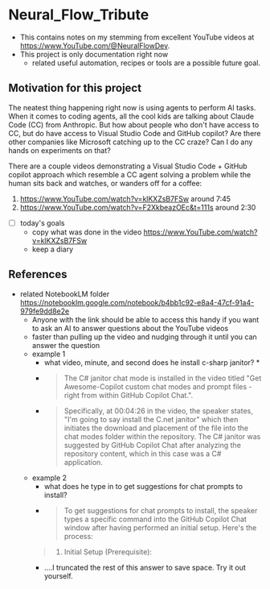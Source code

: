 # Neural_Flow_Tribute
- This contains notes on my stemming from excellent YouTube videos at https://www.YouTube.com/@NeuralFlowDev.
- This project is only documentation right now
	- related useful automation, recipes or tools are a possible future goal. 


## Motivation for this project
The neatest thing happening right now is using agents to perform AI tasks.
When it comes to coding agents, all the cool kids are talking about Claude Code (CC) from Anthropic.  But how about people who don't have access to CC, but do have access to Visual Studio Code and GitHub copilot? Are there other companies like Microsoft catching up to the CC craze?  Can I do any hands on experiments on that?

There are a couple videos demonstrating a Visual Studio Code + GitHub copilot approach which resemble a CC agent solving a problem while the human sits back and watches, or wanders off for a coffee:
1. https://www.YouTube.com/watch?v=klKXZsB7FSw around 7:45
2. https://www.YouTube.com/watch?v=F2XkbeazOEc&t=111s around 2:30

- [ ] today's goals
	+ copy what was done in the video https://www.YouTube.com/watch?v=klKXZsB7FSw
	+ keep a diary
	
## References
- related NotebookLM folder https://notebooklm.google.com/notebook/b4bb1c92-e8a4-47cf-91a4-979fe9dd8e2e
	+ Anyone with the link should be able to access this
	handy if you want to ask an AI to answer questions about the YouTube videos
	+ faster than pulling up the video and nudging through it until you can answer the question
	- example 1
		+ what video, minute, and second does he install c-sharp janitor? *
		+ > The C# janitor chat mode is installed in the video titled "Get Awesome-Copilot custom chat modes and prompt files - right from within GitHub Copilot Chat.".
		+ > Specifically, at 00:04:26 in the video, the speaker states, "I'm going to say install the C.net janitor" which then initiates the download and placement of the file into the chat modes folder within the repository. The C# janitor was suggested by GitHub Copilot Chat after analyzing the repository content, which in this case was a C# application.
	- example 2
		+ what does he type in to get suggestions for chat prompts to install?
		+ > To get suggestions for chat prompts to install, the speaker types a specific command into the GitHub Copilot Chat window after having performed an initial setup.
		Here's the process:
		>1. Initial Setup (Prerequisite):
		+ ....I truncated the rest of this answer to save space. Try it out yourself.
